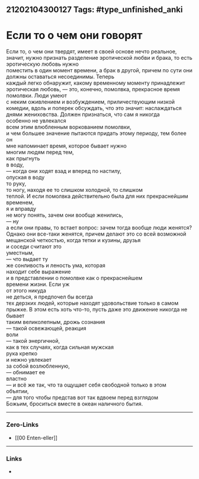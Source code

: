 21202104300127
Tags: #type_unfinished_anki
---
# Если то о чем они говорят

Если то, о чем они твердят, имеет в своей основе нечто реальное, значит, нужно признать разделение эротической любви и брака, то есть эротическую любовь нужно <br>поместить в один момент времени, а брак в другой, причем по сути они должны оставаться несоединимы. Теперь <br>каждый легко обнаружит, какому временному моменту принадлежит эротическая любовь, — это, конечно, помолвка, прекрасное время <br>помолвки. Люди умеют <br>с неким оживлением и возбуждением, приличествующим низкой комедии, вдоль и поперек обсуждать, что это значит: наслаждаться днями жениховства. Должен признаться, что сам я никогда <br>особенно не увлекался <br>всем этим влюбленным воркованием помолвки, <br>и чем большее значение пытаются придать этому периоду, тем более он <br>мне напоминает время, которое бывает нужно <br>многим людям перед тем, <br>как прыгнуть <br>в воду, <br>— когда они ходят взад и вперед по настилу, <br>опуская в воду <br>то руку, <br>то ногу, находя ее то слишком холодной, то слишком <br>теплой. И если помолвка действительно была для них прекраснейшим <br>временем, <br>я и вправду <br>не могу понять, зачем они вообще женились, <br>— ну <br>а если они правы, то встает вопрос: зачем тогда вообще люди женятся? <br>Однако они все-таки женятся, причем делают это со всей возможной <br>мещанской четкостью, когда тетки и кузины, друзья <br>и соседи считают это <br>уместным, <br>— что выдает ту <br>же сонливость и леность ума, которая <br>находит себе выражение <br>и в представлении о помолвке как о прекраснейшем <br>времени жизни. Если уж <br>от этого никуда <br>не деться, я предпочел бы всегда <br>тех дерзких людей, которые находят удовольствие только в самом <br>прыжке. В этом есть хоть что-то, пусть даже это движение никогда не бывает <br>таким великолепным, дрожь сознания <br>— такой освежающей, реакция <br>воли <br>— такой энергичной, <br>как в тех случаях, когда сильная мужская <br>рука крепко <br>и нежно увлекает <br>за собой возлюбленную, <br>— обнимает ее <br>властно <br>— и всё же так, что та ощущает себя свободной только в этом <br>объятии, <br>— для того чтобы представ вот так вдвоем перед взглядом <br>Божьим, броситься вместе в океан наличного бытия.

---
### Zero-Links
- [[00 Enten-eller]]
---
### Links
-
